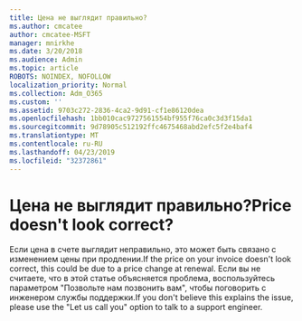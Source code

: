 ```yaml
---
title: Цена не выглядит правильно?
ms.author: cmcatee
author: cmcatee-MSFT
manager: mnirkhe
ms.date: 3/20/2018
ms.audience: Admin
ms.topic: article
ROBOTS: NOINDEX, NOFOLLOW
localization_priority: Normal
ms.collection: Adm_O365
ms.custom: ''
ms.assetid: 9703c272-2836-4ca2-9d91-cf1e86120dea
ms.openlocfilehash: 1bb010cac9727561554bf955f76ca0c3d3f15da1
ms.sourcegitcommit: 9d78905c512192ffc4675468abd2efc5f2e4baf4
ms.translationtype: MT
ms.contentlocale: ru-RU
ms.lasthandoff: 04/23/2019
ms.locfileid: "32372861"
---
```

# <a name="price-doesnt-look-correct"></a><span data-ttu-id="3ed7c-102">Цена не выглядит правильно?</span><span class="sxs-lookup"><span data-stu-id="3ed7c-102">Price doesn't look correct?</span></span>

<span data-ttu-id="3ed7c-103">Если цена в счете выглядит неправильно, это может быть связано с изменением цены при продлении.</span><span class="sxs-lookup"><span data-stu-id="3ed7c-103">If the price on your invoice doesn't look correct, this could be due to a price change at renewal.</span></span> <span data-ttu-id="3ed7c-104">Если вы не считаете, что в этой статье объясняется проблема, воспользуйтесь параметром "Позвольте нам позвонить вам", чтобы поговорить с инженером службы поддержки.</span><span class="sxs-lookup"><span data-stu-id="3ed7c-104">If you don't believe this explains the issue, please use the "Let us call you" option to talk to a support engineer.</span></span>
  

